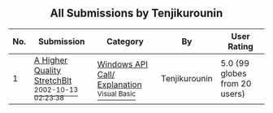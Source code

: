 ﻿<div align="center">

## All Submissions by Tenjikurounin

</div>

No.  | Submission | Category | By   | User Rating
---- | ---------- | -------- | ---- | -----------
1 | [A Higher Quality StretchBlt<br /><sup>2002-10-13 02:23:38</sup>](https://github.com/Planet-Source-Code/tenjikurounin-a-higher-quality-stretchblt__1-39776) | [Windows API Call/ Explanation<br /><sup>Visual Basic</sup>](../ByCategory/windows-api-call-explanation__1-39.md) | Tenjikurounin | 5.0 (99 globes from 20 users)
